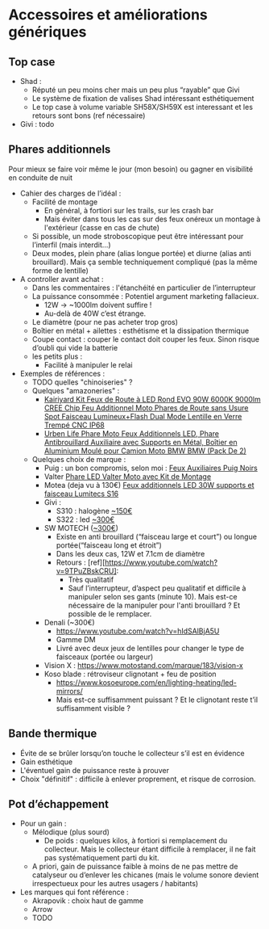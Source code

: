 # Accessoires et améliorations génériques

## Top case
* Shad :
    * Réputé un peu moins cher mais un peu plus “rayable” que Givi
    * Le système de fixation de valises Shad intéressant esthétiquement
    * Le top case à volume variable SH58X/SH59X est interessant et les retours sont bons (ref nécessaire)
* Givi : todo

## Phares additionnels
Pour mieux se faire voir même le jour (mon besoin) ou gagner en visibilité en conduite de nuit
* Cahier des charges de l’idéal :
    * Facilité de montage
        * En général, à fortiori sur les trails, sur les crash bar
        * Mais éviter dans tous les cas sur des feux onéreux un montage à l'extérieur (casse en cas de chute)
    * Si possible, un mode stroboscopique peut être intéressant pour l’interfil (mais interdit…)
    * Deux modes, plein phare (alias longue portée) et diurne (alias anti brouillard). Mais ça semble techniquement compliqué (pas la même forme de lentille)
* A controller avant achat :
    * Dans les commentaires : l'étanchéité en particulier de l’interrupteur
    * La puissance consommée : Potentiel argument marketing fallacieux.
        * 12W -> ~1000lm doivent suffire !
        * Au-delà de 40W c’est étrange.
    * Le diamètre (pour ne pas acheter trop gros)
    * Boîtier en métal  + ailettes : esthétisme et la dissipation thermique
    * Coupe contact : couper le contact doit couper les feux. Sinon risque d’oubli qui vide la batterie
    * les petits plus :
        * Facilité à manipuler le relai
* Exemples de références :
    * TODO quelles "chinoiseries" ?
    * Quelques "amazoneries" :
        * [Kairiyard Kit Feux de Route à LED Rond EVO 90W 6000K 9000lm CREE Chip Feu Additionnel Moto Phares de Route sans Usure Spot Faisceau Lumineux+Flash Dual Mode Lentille en Verre Trempé CNC IP68](https://www.amazon.fr/gp/product/B088CZQNPT/ref=ox_sc_act_title_1?smid=A2NH7XEY4VZWA0&psc=1)
        * [Urben Life Phare Moto Feux Additionnels LED, Phare Antibrouillard Auxiliaire avec Supports en Métal, Boîtier en Aluminium Moulé pour Camion Moto BMW BMW (Pack De 2)](https://www.amazon.fr/Urben-Life-Additionnels-Antibrouillard-Auxiliaire/dp/B07YLTSPWG/)
    * Quelques choix de marque :
        * Puig : un bon compromis, selon moi : [Feux Auxiliaires Puig Noirs](https://www.24mx.fr/pieces-pour-motocross/phares_c345/ampoules_c154/feux-auxiliaires-puig-noirs_pid-PIA-172524?gclid=Cj0KCQiAkuP9BRCkARIsAKGLE8USNGKLy-Vf7wme8U13_dUzI1A3avofVJBgcrJjbDaNKl-cDVgDnRwaArFeEALw_wcB&gclsrc=aw.ds)
        * Valter [Phare LED Valter Moto avec Kit de Montage](https://www.xlmoto.fr/pieces-moto/electronique_c54/feux-avant_c153/phare-led-valter-moto-avec-kit-de-montage_pid-AR5600?gclid=Cj0KCQiAkuP9BRCkARIsAKGLE8UXuS8qZ_72f4zGsueHHG3Wc_dY2J-XASwOo2tv5J5Z_phUHb0yqyAaAs7uEALw_wcB&gclsrc=aw.ds)
        * Motea (deja vu à 130€) [Feux additionnels LED 30W supports et faisceau Lumitecs S16](https://www.motea.com/fr/feux-additionnels-led-30w-supports-et-faisceau-lumitecs-s16-121035-0)
        * Givi :
           * S310 : halogène [~150€](https://ixtem-moto.com/Feux-additionnels-moto-Givi-S310_p95728.html) 
           * S322 : led [~300€](https://ixtem-moto.com/Feux-additionnels-moto-leds-Givi-S322_p157575.html)
        * SW MOTECH ([~300€](https://sw-motech.com/fr/produits/securite/feux+additionnels/))
            * Existe en anti brouillard (“faisceau large et court”) ou longue portée(“faisceau long et étroit”)
            * Dans les deux cas, 12W et 7.1cm de diamètre
            * Retours : [ref][https://www.youtube.com/watch?v=9TPuZBskCRU]:
                * Très qualitatif
                * Sauf l’interrupteur, d’aspect peu qualitatif et difficile à manipuler selon ses gants (minute 10). Mais est-ce nécessaire de la manipuler pour l'anti brouillard ? Et possible de le remplacer.
        * Denali (~300€)
            * https://www.youtube.com/watch?v=hIdSAlBjA5U
            * Gamme DM
            * Livré avec deux jeux de lentilles pour changer le type de faisceaux (portée ou largeur)
        * Vision X : https://www.motostand.com/marque/183/vision-x
        * Koso blade : rétroviseur clignotant + feu de position
            * https://www.kosoeurope.com/en/lighting-heating/led-mirrors/
            * Mais est-ce suffisamment puissant ? Et le clignotant reste t’il suffisamment visible ?




## Bande thermique
* Évite de se brûler lorsqu’on touche le collecteur s’il est en évidence
* Gain esthétique
* L'éventuel gain de puissance reste à prouver
* Choix "définitif" : difficile à enlever proprement, et risque de corrosion.

## Pot d’échappement
* Pour un gain :
    * Mélodique (plus sourd)
        * De poids : quelques kilos, à fortiori si remplacement du collecteur. Mais le collecteur étant difficile à remplacer, il ne fait pas systématiquement parti du kit.
    * A priori, gain de puissance faible à moins de ne pas mettre de catalyseur ou d’enlever les chicanes (mais le volume sonore devient irrespectueux pour les autres usagers / habitants)
* Les marques qui font référence :
    * Akrapovik : choix haut de gamme
    * Arrow
    * TODO
